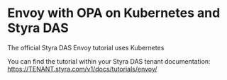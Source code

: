 # Envoy with OPA on Kubernetes and Styra DAS

The official Styra DAS Envoy tutorial uses Kubernetes

You can find the tutorial within your Styra DAS tenant documentation: https://TENANT.styra.com/v1/docs/tutorials/envoy/
